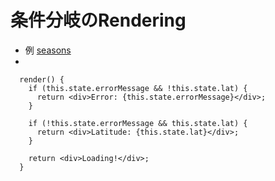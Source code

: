 # 条件分岐のRendering

- 例 [seasons](https://github.com/endw0901/react_typescript/tree/main/seasons/src)
- 
```
  render() {
    if (this.state.errorMessage && !this.state.lat) {
      return <div>Error: {this.state.errorMessage}</div>;
    }

    if (!this.state.errorMessage && this.state.lat) {
      return <div>Latitude: {this.state.lat}</div>;
    }

    return <div>Loading!</div>;
  }
```
